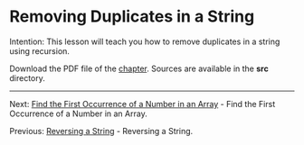 # Removing Duplicates in a String

Intention: This lesson will teach you how to remove duplicates in a string using recursion.

Download the PDF file of the [chapter](chapter_14.pdf). Sources are available in the <b>src</b> directory. 

<hr>

Next: [Find the First Occurrence of a Number in an Array](chapter_15.md "Find the First Occurrence of a Number in an Array") - 
Find the First Occurrence of a Number in an Array.

Previous: [Reversing a String](chapter_13.md "Reversing a String") - Reversing a String.